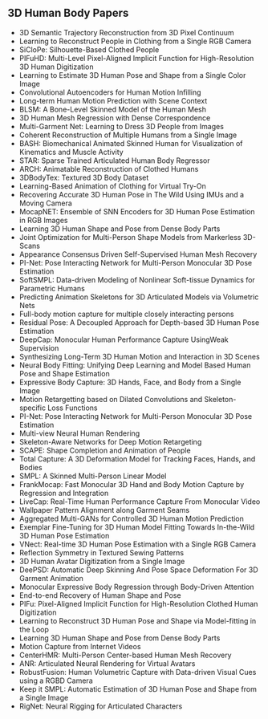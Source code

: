 <h2> 3D Human Body Papers</h2>


<ul>



 <li><a target="_blank" href="https://github.com/manjunath5496/3D-Human-Body-Papers/blob/master/d(1).pdf" style="text-decoration:none;">3D Semantic Trajectory Reconstruction from 3D Pixel Continuum</a></li>

 <li><a target="_blank" href="https://github.com/manjunath5496/3D-Human-Body-Papers/blob/master/d(2).pdf" style="text-decoration:none;">Learning to Reconstruct People in Clothing from a Single RGB Camera</a></li>

<li><a target="_blank" href="https://github.com/manjunath5496/3D-Human-Body-Papers/blob/master/d(3).pdf" style="text-decoration:none;">SiCloPe: Silhouette-Based Clothed People</a></li>
 <li><a target="_blank" href="https://github.com/manjunath5496/3D-Human-Body-Papers/blob/master/d(4).pdf" style="text-decoration:none;">PIFuHD: Multi-Level Pixel-Aligned Implicit Function for High-Resolution 3D Human Digitization</a></li>                              
<li><a target="_blank" href="https://github.com/manjunath5496/3D-Human-Body-Papers/blob/master/d(5).pdf" style="text-decoration:none;">Learning to Estimate 3D Human Pose and Shape from a Single Color Image</a></li>
<li><a target="_blank" href="https://github.com/manjunath5496/3D-Human-Body-Papers/blob/master/d(6).pdf" style="text-decoration:none;">Convolutional Autoencoders for Human Motion Infilling</a></li>
 <li><a target="_blank" href="https://github.com/manjunath5496/3D-Human-Body-Papers/blob/master/d(7).pdf" style="text-decoration:none;">Long-term Human Motion Prediction
with Scene Context</a></li>

 <li><a target="_blank" href="https://github.com/manjunath5496/3D-Human-Body-Papers/blob/master/d(8).pdf" style="text-decoration:none;"> BLSM: A Bone-Level Skinned Model of the
Human Mesh </a></li>
   <li><a target="_blank" href="https://github.com/manjunath5496/3D-Human-Body-Papers/blob/master/d(9).pdf" style="text-decoration:none;">3D Human Mesh Regression with Dense Correspondence</a></li>
  
   
 <li><a target="_blank" href="https://github.com/manjunath5496/3D-Human-Body-Papers/blob/master/d(10).pdf" style="text-decoration:none;">Multi-Garment Net: Learning to Dress 3D People from Images </a></li>                              
<li><a target="_blank" href="https://github.com/manjunath5496/3D-Human-Body-Papers/blob/master/d(11).pdf" style="text-decoration:none;">Coherent Reconstruction of Multiple Humans from a Single Image</a></li>
<li><a target="_blank" href="https://github.com/manjunath5496/3D-Human-Body-Papers/blob/master/d(12).pdf" style="text-decoration:none;">BASH: Biomechanical Animated Skinned Human for Visualization of Kinematics and Muscle Activity</a></li>
<li><a target="_blank" href="https://github.com/manjunath5496/3D-Human-Body-Papers/blob/master/d(13).pdf" style="text-decoration:none;">STAR: Sparse Trained Articulated Human Body Regressor</a></li>

<li><a target="_blank" href="https://github.com/manjunath5496/3D-Human-Body-Papers/blob/master/d(14).pdf" style="text-decoration:none;">ARCH: Animatable Reconstruction of Clothed Humans</a></li>
                              
<li><a target="_blank" href="https://github.com/manjunath5496/3D-Human-Body-Papers/blob/master/d(15).pdf" style="text-decoration:none;">3DBodyTex: Textured 3D Body Dataset</a></li>

<li><a target="_blank" href="https://github.com/manjunath5496/3D-Human-Body-Papers/blob/master/d(16).pdf" style="text-decoration:none;">Learning-Based Animation of Clothing for Virtual Try-On</a></li>

  <li><a target="_blank" href="https://github.com/manjunath5496/3D-Human-Body-Papers/blob/master/d(17).pdf" style="text-decoration:none;">Recovering Accurate 3D Human Pose in The Wild Using IMUs and a Moving Camera</a></li>   
  
<li><a target="_blank" href="https://github.com/manjunath5496/3D-Human-Body-Papers/blob/master/d(18).pdf" style="text-decoration:none;">MocapNET: Ensemble of SNN Encoders for
3D Human Pose Estimation in RGB Images</a></li> 

  
<li><a target="_blank" href="https://github.com/manjunath5496/3D-Human-Body-Papers/blob/master/d(19).pdf" style="text-decoration:none;">Learning 3D Human Shape and Pose from
Dense Body Parts</a></li> 

<li><a target="_blank" href="https://github.com/manjunath5496/3D-Human-Body-Papers/blob/master/d(20).pdf" style="text-decoration:none;">Joint Optimization for Multi-Person Shape Models from Markerless 3D-Scans</a></li>

<li><a target="_blank" href="https://github.com/manjunath5496/3D-Human-Body-Papers/blob/master/d(21).pdf" style="text-decoration:none;">Appearance Consensus Driven Self-Supervised Human Mesh Recovery</a></li>
<li><a target="_blank" href="https://github.com/manjunath5496/3D-Human-Body-Papers/blob/master/d(22).pdf" style="text-decoration:none;">PI-Net: Pose Interacting Network
for Multi-Person Monocular 3D Pose Estimation</a></li> 
 <li><a target="_blank" href="https://github.com/manjunath5496/3D-Human-Body-Papers/blob/master/d(23).pdf" style="text-decoration:none;">SoftSMPL: Data-driven Modeling of Nonlinear Soft-tissue Dynamics for Parametric Humans</a></li> 
 

   <li><a target="_blank" href="https://github.com/manjunath5496/3D-Human-Body-Papers/blob/master/d(24).pdf" style="text-decoration:none;">Predicting Animation Skeletons for 3D Articulated Models via Volumetric Nets</a></li>
 
   <li><a target="_blank" href="https://github.com/manjunath5496/3D-Human-Body-Papers/blob/master/d(25).pdf" style="text-decoration:none;">Full-body motion capture for multiple closely interacting persons</a></li>                              
 <li><a target="_blank" href="https://github.com/manjunath5496/3D-Human-Body-Papers/blob/master/d(26).pdf" style="text-decoration:none;">Residual Pose: A Decoupled Approach for Depth-based 3D Human Pose Estimation</a></li>
 <li><a target="_blank" href="https://github.com/manjunath5496/3D-Human-Body-Papers/blob/master/d(27).pdf" style="text-decoration:none;">DeepCap: Monocular Human Performance Capture UsingWeak Supervision</a></li>
   
 
   <li><a target="_blank" href="https://github.com/manjunath5496/3D-Human-Body-Papers/blob/master/d(28).pdf" style="text-decoration:none;">Synthesizing Long-Term 3D Human Motion and Interaction in 3D Scenes</a></li>
 
   <li><a target="_blank" href="https://github.com/manjunath5496/3D-Human-Body-Papers/blob/master/d(29).pdf" style="text-decoration:none;">Neural Body Fitting: Unifying Deep Learning and Model Based Human Pose and Shape Estimation </a></li>                              

  <li><a target="_blank" href="https://github.com/manjunath5496/3D-Human-Body-Papers/blob/master/d(30).pdf" style="text-decoration:none;">Expressive Body Capture: 3D Hands, Face, and Body from a Single Image</a></li>
 
   <li><a target="_blank" href="https://github.com/manjunath5496/3D-Human-Body-Papers/blob/master/d(31).pdf" style="text-decoration:none;">Motion Retargetting based on Dilated Convolutions and Skeleton-specific Loss Functions</a></li> 
    <li><a target="_blank" href="https://github.com/manjunath5496/3D-Human-Body-Papers/blob/master/d(32).pdf" style="text-decoration:none;">PI-Net: Pose Interacting Network
for Multi-Person Monocular 3D Pose Estimation</a></li> 

   <li><a target="_blank" href="https://github.com/manjunath5496/3D-Human-Body-Papers/blob/master/d(33).pdf" style="text-decoration:none;">Multi-view Neural Human Rendering</a></li>                              

  <li><a target="_blank" href="https://github.com/manjunath5496/3D-Human-Body-Papers/blob/master/d(34).pdf" style="text-decoration:none;">Skeleton-Aware Networks for Deep Motion Retargeting</a></li> 
 
  <li><a target="_blank" href="https://github.com/manjunath5496/3D-Human-Body-Papers/blob/master/d(35).pdf" style="text-decoration:none;">SCAPE: Shape Completion and Animation of People</a></li> 

  <li><a target="_blank" href="https://github.com/manjunath5496/3D-Human-Body-Papers/blob/master/d(36).pdf" style="text-decoration:none;">Total Capture: A 3D Deformation Model for Tracking Faces, Hands, and Bodies</a></li> 
 
<li><a target="_blank" href="https://github.com/manjunath5496/3D-Human-Body-Papers/blob/master/d(37).pdf" style="text-decoration:none;">SMPL: A Skinned Multi-Person Linear Model</a></li>
 <li><a target="_blank" href="https://github.com/manjunath5496/3D-Human-Body-Papers/blob/master/d(38).pdf" style="text-decoration:none;">FrankMocap: Fast Monocular 3D Hand and Body Motion Capture by Regression and Integration</a></li>
<li><a target="_blank" href="https://github.com/manjunath5496/3D-Human-Body-Papers/blob/master/d(39).pdf" style="text-decoration:none;">LiveCap: Real-Time Human Performance Capture From Monocular Video</a></li>
 <li><a target="_blank" href="https://github.com/manjunath5496/3D-Human-Body-Papers/blob/master/d(40).pdf" style="text-decoration:none;">Wallpaper Pattern Alignment along Garment Seams</a></li>                              
<li><a target="_blank" href="https://github.com/manjunath5496/3D-Human-Body-Papers/blob/master/d(41).pdf" style="text-decoration:none;">Aggregated Multi-GANs for Controlled 3D Human Motion Prediction</a></li>
<li><a target="_blank" href="https://github.com/manjunath5496/3D-Human-Body-Papers/blob/master/d(42).pdf" style="text-decoration:none;">Exemplar Fine-Tuning for 3D Human Model Fitting Towards In-the-Wild 3D Human Pose Estimation</a></li>
 
  <li><a target="_blank" href="https://github.com/manjunath5496/3D-Human-Body-Papers/blob/master/d(43).pdf" style="text-decoration:none;">VNect: Real-time 3D Human Pose Estimation with a Single RGB Camera</a></li>
 <li><a target="_blank" href="https://github.com/manjunath5496/3D-Human-Body-Papers/blob/master/d(44).pdf" style="text-decoration:none;">Reflection Symmetry in Textured Sewing Patterns</a></li>
   <li><a target="_blank" href="https://github.com/manjunath5496/3D-Human-Body-Papers/blob/master/d(45).pdf" style="text-decoration:none;">3D Human Avatar Digitization from a Single Image</a></li>  
   
<li><a target="_blank" href="https://github.com/manjunath5496/3D-Human-Body-Papers/blob/master/d(46).pdf" style="text-decoration:none;">DeePSD: Automatic Deep Skinning And Pose Space Deformation For 3D Garment Animation</a></li> 
                             
<li><a target="_blank" href="https://github.com/manjunath5496/3D-Human-Body-Papers/blob/master/d(47).pdf" style="text-decoration:none;">Monocular Expressive Body Regression
through Body-Driven Attention</a></li>
<li><a target="_blank" href="https://github.com/manjunath5496/3D-Human-Body-Papers/blob/master/d(48).pdf" style="text-decoration:none;">End-to-end Recovery of Human Shape and Pose</a></li>

<li><a target="_blank" href="https://github.com/manjunath5496/3D-Human-Body-Papers/blob/master/d(49).pdf" style="text-decoration:none;">PIFu: Pixel-Aligned Implicit Function for High-Resolution Clothed Human Digitization</a></li>
                              
<li><a target="_blank" href="https://github.com/manjunath5496/3D-Human-Body-Papers/blob/master/d(50).pdf" style="text-decoration:none;">Learning to Reconstruct 3D Human Pose and Shape via Model-fitting in the Loop</a></li>
<li><a target="_blank" href="https://github.com/manjunath5496/3D-Human-Body-Papers/blob/master/d(51).pdf" style="text-decoration:none;">Learning 3D Human Shape and Pose from
Dense Body Parts</a></li>
<li><a target="_blank" href="https://github.com/manjunath5496/3D-Human-Body-Papers/blob/master/d(52).pdf" style="text-decoration:none;">Motion Capture from Internet Videos</a></li>

<li><a target="_blank" href="https://github.com/manjunath5496/3D-Human-Body-Papers/blob/master/d(53).pdf" style="text-decoration:none;">CenterHMR: Multi-Person Center-based Human Mesh Recovery</a></li>
 
<li><a target="_blank" href="https://github.com/manjunath5496/3D-Human-Body-Papers/blob/master/d(54).pdf" style="text-decoration:none;">ANR: Articulated Neural Rendering for Virtual Avatars </a></li>

<li><a target="_blank" href="https://github.com/manjunath5496/3D-Human-Body-Papers/blob/master/d(55).pdf" style="text-decoration:none;">RobustFusion: Human Volumetric Capture with Data-driven Visual Cues using a RGBD Camera</a></li>
 
  <li><a target="_blank" href="https://github.com/manjunath5496/3D-Human-Body-Papers/blob/master/d(56).pdf" style="text-decoration:none;">Keep it SMPL: Automatic Estimation of 3D Human Pose and Shape from a Single Image </a></li>                              

  <li><a target="_blank" href="https://github.com/manjunath5496/3D-Human-Body-Papers/blob/master/d(57).pdf" style="text-decoration:none;">RigNet: Neural Rigging for Articulated Characters</a></li>
 
   </ul>
  
  
